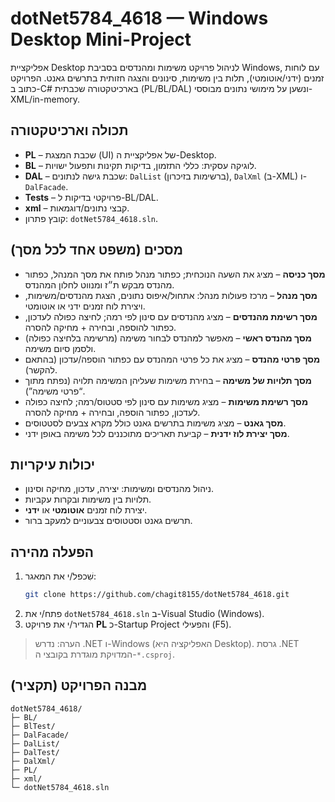 # dotNet5784_4618 — Windows Desktop Mini-Project

אפליקציית Desktop לניהול פרויקט משימות ומהנדסים בסביבת Windows, עם לוחות זמנים (ידני/אוטומטי), תלות בין משימות, סינונים והצגה חזותית בתרשים גאנט. הפרויקט כתוב ב-C# בארכיטקטורה שכבתית (PL/BL/DAL) ונשען על מימושי נתונים מבוססי-XML/‎in-memory.

## תכולה וארכיטקטורה
- **PL** – שכבת המצגת (UI) של אפליקציית ה-Desktop.  
- **BL** – לוגיקה עסקית: כללי התזמון, בדיקות תקינות ותפעול ישויות.  
- **DAL** – שכבת גישה לנתונים: `DalList` (ברשימות בזיכרון), `DalXml` (ב-XML) ו-`DalFacade`.  
- **Tests** – פרויקטי בדיקות ל-BL/DAL.  
- **xml** – קבצי נתונים/דוגמאות.  
- קובץ פתרון: `dotNet5784_4618.sln`.  

## מסכים (משפט אחד לכל מסך)
- **מסך כניסה** – מציג את השעה הנוכחית; כפתור מנהל פותח את מסך המנהל, כפתור מהנדס מבקש ת״ז ומנווט לחלון המהנדס.  
- **מסך מנהל** – מרכז פעולות מנהל: אתחול/איפוס נתונים, הצגת מהנדסים/משימות, ויצירת לוח זמנים ידני או אוטומטי.  
- **מסך רשימת מהנדסים** – מציג מהנדסים עם סינון לפי רמה; לחיצה כפולה לעדכון, כפתור להוספה, ובחירה + מחיקה להסרה.  
- **מסך מהנדס ראשי** – מאפשר למהנדס לבחור משימה (מרשימה בלחיצה כפולה) ולסמן סיום משימה.  
- **מסך פרטי מהנדס** – מציג את כל פרטי המהנדס עם כפתור הוספה/עדכון (בהתאם להקשר).  
- **מסך תלויות של משימה** – בחירת משימות שעליהן המשימה תלויה (נפתח מתוך “פרטי משימה”).  
- **מסך רשימת משימות** – מציג משימות עם סינון לפי סטטוס/רמה; לחיצה כפולה לעדכון, כפתור הוספה, ובחירה + מחיקה להסרה.  
- **מסך גאנט** – מציג משימות בתרשים גאנט כולל מקרא צבעים לסטטוסים.  
- **מסך יצירת לוז ידנית** – קביעת תאריכים מתוכננים לכל משימה באופן ידני.

## יכולות עיקריות
- ניהול מהנדסים ומשימות: יצירה, עדכון, מחיקה וסינון.  
- תלויות בין משימות ובקרות עקביות.  
- יצירת לוח זמנים **אוטומטי** או **ידני**.  
- תרשים גאנט וסטטוסים צבעוניים למעקב ברור.

## הפעלה מהירה
1. שִׁכפל/י את המאגר:  
   ```bash
   git clone https://github.com/chagit8155/dotNet5784_4618.git
   ```
2. פתח/י את `dotNet5784_4618.sln` ב-Visual Studio (Windows).  
3. הגדיר/י את פרויקט **PL** כ-Startup Project והפעילי (F5).  

> הערה: נדרש ‎.NET ו-Windows (האפליקציה היא Desktop). גרסת ‎.NET המדויקת מוגדרת בקובצי ה-`*.csproj`.

## מבנה הפרויקט (תקציר)
```
dotNet5784_4618/
├─ BL/
├─ BlTest/
├─ DalFacade/
├─ DalList/
├─ DalTest/
├─ DalXml/
├─ PL/
├─ xml/
└─ dotNet5784_4618.sln
```
